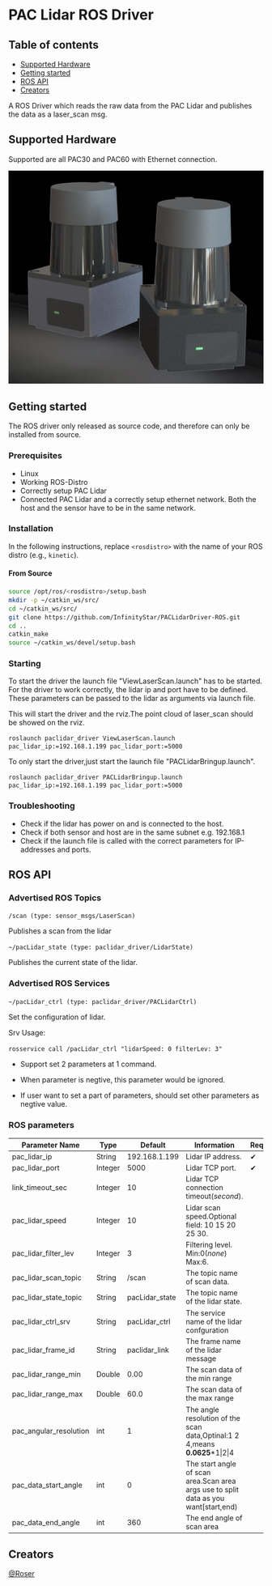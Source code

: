# PAC Lidar ROS Driver

## Table of contents

- [Supported Hardware](#supported-hardware)
- [Getting started](#getting-started)
- [ROS API](#ros-api)
- [Creators](#creators)

A ROS Driver which reads the raw data from the PAC Lidar and publishes the data as a laser_scan msg.

## Supported Hardware

Supported are all PAC30 and PAC60 with Ethernet connection.

![ ](docs/images/pacx0.jpeg  "PAC Lidar")


## Getting started

The ROS driver only released as source code, and therefore can only be installed from source.

### Prerequisites

* Linux
* Working ROS-Distro
* Correctly setup PAC Lidar
* Connected PAC Lidar and a correctly setup ethernet network. Both the host and the sensor have to be in the same network.

### Installation

In the following instructions, replace `<rosdistro>` with the name of your ROS distro (e.g., `kinetic`).

#### From Source

```bash
source /opt/ros/<rosdistro>/setup.bash
mkdir -p ~/catkin_ws/src/
cd ~/catkin_ws/src/
git clone https://github.com/InfinityStar/PACLidarDriver-ROS.git
cd ..
catkin_make
source ~/catkin_ws/devel/setup.bash
```

### Starting

To start the driver the launch file "ViewLaserScan.launch" has to be started. For the driver to work correctly, the lidar ip and port have to be defined. These parameters can be passed to the lidar as arguments via launch file.

This will start the driver and the rviz.The point cloud of laser_scan should be showed on the rviz.

```
roslaunch paclidar_driver ViewLaserScan.launch pac_lidar_ip:=192.168.1.199 pac_lidar_port:=5000
```

To only start the driver,just start the launch file "PACLidarBringup.launch".

```
roslaunch paclidar_driver PACLidarBringup.launch pac_lidar_ip:=192.168.1.199 pac_lidar_port:=5000
```

### Troubleshooting

* Check if the lidar has power on and is connected to the host.
* Check if both sensor and host are in the same subnet e.g. 192.168.1
* Check if the launch file is called with the correct parameters for IP-addresses and ports.

## ROS API



### Advertised ROS Topics


`
/scan (type: sensor_msgs/LaserScan)
`

Publishes a scan from the lidar

`
~/pacLidar_state (type: paclidar_driver/LidarState)
`

Publishes the current state of the lidar.

### Advertised ROS Services

`
~/pacLidar_ctrl (type: paclidar_driver/PACLidarCtrl)
`

Set the configuration of lidar.

Srv Usage:

`
rosservice call /pacLidar_ctrl "lidarSpeed: 0
filterLev: 3"
`

- Support set 2 parameters at 1 command.

- When parameter is negtive, this parameter would be ignored.

- If user want to set a part of parameters, should set other parameters as negtive value.

### ROS parameters

| Parameter Name         | Type     | Default       | Information | Required | Passed |
| -------------          | ------   |-------        | ----------- | -------- | ------ |
| pac_lidar_ip           | String   | 192.168.1.199 | Lidar IP address.                                 | ✔ | ✔ |
| pac_lidar_port         | Integer  | 5000          | Lidar TCP port.                                   | ✔ | ✔ |
| link_timeout_sec       | Integer  | 10            | Lidar TCP connection timeout(*second*).           |   | ✔ |
| pac_lidar_speed        | Integer  | 10            | Lidar scan speed.Optional field: 10 15 20 25 30.  |   | ✔ |
| pac_lidar_filter_lev   | Integer  | 3             | Filtering level. Min:0(*none*) Max:6.             |   | ✔ |
| pac_lidar_scan_topic   | String   | /scan         | The topic name of scan data.                      |   | ✔ |
| pac_lidar_state_topic  | String   | pacLidar_state | The topic name of the lidar state.               |   | ✔ |
| pac_lidar_ctrl_srv     | String   | pacLidar_ctrl | The service name of the lidar confguration        |   | ✔ |
| pac_lidar_frame_id     | String   | paclidar_link | The frame name of the lidar message               |   | ✔ |
| pac_lidar_range_min    | Double   | 0.00          | The scan data of the min range                    |   | ✔ |
| pac_lidar_range_max    | Double   | 60.0          | The scan data of the max range                    |   | ✔ |
| pac_angular_resolution | int      | 1             | The angle resolution of the scan data,Optinal:1 2 4,means **0.0625***1\|2\|4 |   | ✔ |
| pac_data_start_angle   | int      | 0             | The start angle of scan area.Scan area args use to split data as you want[start,end) |    | ✔ |
| pac_data_end_angle     | int      | 360           | The end angle of scan area |    | ✔ |

## Creators

[@Roser](https://github.com/InfinityStar)